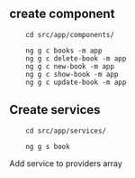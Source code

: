 
## create component
```
    cd src/app/components/
   
    ng g c books -m app
    ng g c delete-book -m app
    ng g c new-book -m app
    ng g c show-book -m app
    ng g c update-book -m app
```

## Create services
```
    cd src/app/services/
   
    ng g s book
```
Add service to providers array


